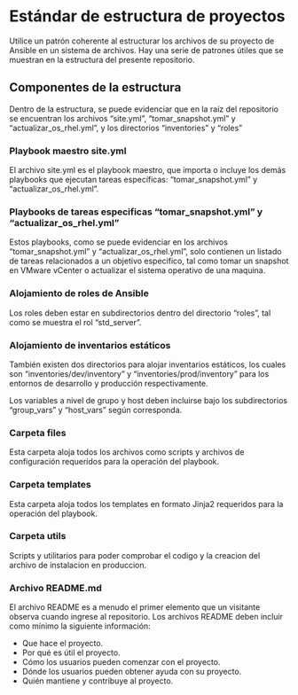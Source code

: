# Estándar de estructura de proyectos
Utilice un patrón coherente al estructurar los archivos de su proyecto de Ansible en un sistema de archivos. Hay una serie de patrones útiles que se muestran en la estructura del presente repositorio. 

## Componentes de la estructura
Dentro de la estructura, se puede evidenciar que en la raíz del repositorio se encuentran los archivos “site.yml”, “tomar_snapshot.yml” y “actualizar_os_rhel.yml”, y los directorios “inventories” y “roles”

### Playbook maestro site.yml
El archivo site.yml es el playbook maestro, que importa o incluye los demás playbooks que ejecutan tareas específicas: “tomar_snapshot.yml” y “actualizar_os_rhel.yml”.

### Playbooks de tareas especificas “tomar_snapshot.yml” y “actualizar_os_rhel.yml”
Estos playbooks, como se puede evidenciar en los archivos “tomar_snapshot.yml” y “actualizar_os_rhel.yml”, solo contienen un listado de tareas relacionados a un objetivo especifico, tal como tomar un snapshot en VMware vCenter o actualizar el sistema operativo de una maquina.

### Alojamiento de roles de Ansible
Los roles deben estar en subdirectorios dentro del directorio “roles”, tal como se muestra el rol “std_server”. 

### Alojamiento de inventarios estáticos
También existen dos directorios para alojar inventarios estáticos, los cuales son “inventories/dev/inventory” y “inventories/prod/inventory” para los entornos de desarrollo y producción respectivamente.

Los variables a nivel de grupo y host deben incluirse bajo los subdirectorios “group_vars” y “host_vars” según corresponda.

### Carpeta files
Esta carpeta aloja todos los archivos como scripts y archivos de configuración requeridos para la operación del playbook.

### Carpeta templates
Esta carpeta aloja todos los templates en formato Jinja2 requeridos para la operación del playbook.

### Carpeta utils
Scripts y utilitarios para poder comprobar el codigo y la creacion del archivo de instalacion en produccion.

### Archivo README.md
El archivo README es a menudo el primer elemento que un visitante observa cuando ingrese al repositorio. Los archivos README deben incluir como mínimo la siguiente información:
* Que hace el proyecto.
* Por qué es útil el proyecto.
* Cómo los usuarios pueden comenzar con el proyecto.
* Dónde los usuarios pueden obtener ayuda con su proyecto.
* Quién mantiene y contribuye al proyecto.
